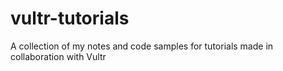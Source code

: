 # vultr-tutorials
A collection of my notes and code samples for tutorials made in collaboration with Vultr
